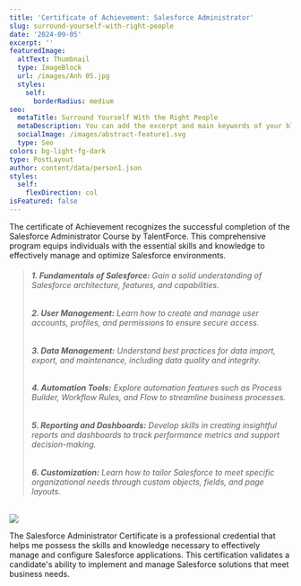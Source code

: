 ```yaml
---
title: 'Certificate of Achievement: Salesforce Administrator'
slug: surround-yourself-with-right-people
date: '2024-09-05'
excerpt: ''
featuredImage:
  altText: Thumbnail
  type: ImageBlock
  url: /images/Anh 05.jpg
  styles:
    self:
      borderRadius: medium
seo:
  metaTitle: Surround Yourself With the Right People
  metaDescription: You can add the excerpt and main keywords of your blog post here.
  socialImage: /images/abstract-feature1.svg
  type: Seo
colors: bg-light-fg-dark
type: PostLayout
author: content/data/person1.json
styles:
  self:
    flexDirection: col
isFeatured: false
---
```

The certificate of Achievement recognizes the successful completion of the Salesforce Administrator Course by TalentForce. This comprehensive program equips individuals with the essential skills and knowledge to effectively manage and optimize Salesforce environments.

> ###### **1. Fundamentals of Salesforce:** Gain a solid understanding of Salesforce architecture, features, and capabilities.
>
> ###### **2. User Management:** Learn how to create and manage user accounts, profiles, and permissions to ensure secure access.
>
> ###### **3. Data Management:** Understand best practices for data import, export, and maintenance, including data quality and integrity.
>
> ###### **4. Automation Tools:** Explore automation features such as Process Builder, Workflow Rules, and Flow to streamline business processes.
>
> ###### **5. Reporting and Dashboards:** Develop skills in creating insightful reports and dashboards to track performance metrics and support decision-making.
>
> ###### **6. Customization:** Learn how to tailor Salesforce to meet specific organizational needs through custom objects, fields, and page layouts.

![](/images/Anh%2005.jpg)

The Salesforce Administrator Certificate is a professional credential that helps me possess the skills and knowledge necessary to effectively manage and configure Salesforce applications. This certification validates a candidate's ability to implement and manage Salesforce solutions that meet business needs.
